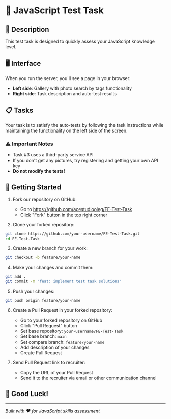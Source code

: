 # 📸 JavaScript Test Task

## 🎯 Description

This test task is designed to quickly assess your JavaScript knowledge level.

## 🖥️ Interface

When you run the server, you'll see a page in your browser:
- **Left side**: Gallery with photo search by tags functionality
- **Right side**: Task description and auto-test results

## 📋 Tasks

Your task is to satisfy the auto-tests by following the task instructions while maintaining the functionality on the left side of the screen.

### ⚠️ Important Notes

- Task #3 uses a third-party service API
- If you don't get any pictures, try registering and getting your own API key
- **Do not modify the tests!**

## 🚀 Getting Started

1. Fork our repository on GitHub:
   - Go to https://github.com/acestudiooleg/FE-Test-Task
   - Click "Fork" button in the top right corner

2. Clone your forked repository:
```bash
git clone https://github.com/your-username/FE-Test-Task.git
cd FE-Test-Task
```

3. Create a new branch for your work:
```bash
git checkout -b feature/your-name
```

4. Make your changes and commit them:
```bash
git add .
git commit -m "feat: implement test task solutions"
```

5. Push your changes:
```bash
git push origin feature/your-name
```

6. Create a Pull Request in your forked repository:
   - Go to your forked repository on GitHub
   - Click "Pull Request" button
   - Set base repository: `your-username/FE-Test-Task`
   - Set base branch: `main`
   - Set compare branch: `feature/your-name`
   - Add description of your changes
   - Create Pull Request

7. Send Pull Request link to recruiter:
   - Copy the URL of your Pull Request
   - Send it to the recruiter via email or other communication channel

## 🎉 Good Luck!

---
*Built with ❤️ for JavaScript skills assessment*
